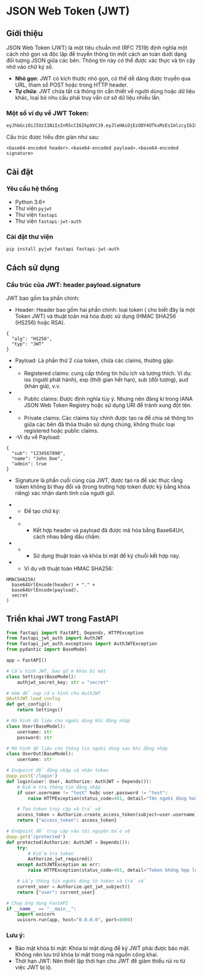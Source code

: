 # JSON Web Token (JWT)

## Giới thiệu

JSON Web Token (JWT) là một tiêu chuẩn mở (RFC 7519) định nghĩa một cách nhỏ gọn và độc lập để truyền thông tin một cách an toàn dưới dạng đối tượng JSON giữa các bên. Thông tin này có thể được xác thực và tin cậy nhờ vào chữ ký số.

- **Nhỏ gọn**: JWT có kích thước nhỏ gọn, có thể dễ dàng được truyền qua URL, tham số POST hoặc trong HTTP header.
- **Tự chứa**: JWT chứa tất cả thông tin cần thiết về người dùng hoặc dữ liệu khác, loại bỏ nhu cầu phải truy vấn cơ sở dữ liệu nhiều lần.
### Một số ví dụ về JWT Token:
````bash
eyJhbGciOiJIUzI1NiIsInR5cCI6IkpXVCJ9.eyJleHAiOjEzODY4OTkxMzEsImlzcyI6ImppcmE6MTU0ODk1OTUiLCJxc2giOiI4MDYzZmY0Y2ExZTQxZGY3YmM5MGM4YWI2ZDBmNjIwN2Q0OTFjZjZkYWQ3YzY2ZWE3OTdiNDYxNGI3MTkyMmU5IiwiaWF0IjoxMzg2ODk4OTUxfQ.uKqU9dTB6gKwG6jQCuXYAiMNdfNRw98Hw_IWuA5MaMo
````
Cấu trúc được hiểu đơn giản như sau: 
````
<base64-encoded header>.<base64-encoded payload>.<base64-encoded signature>
````
## Cài đặt

### Yêu cầu hệ thống

- Python 3.6+
- Thư viện `pyjwt`
- Thư viện `fastapi`
- Thư viện `fastapi-jwt-auth`

### Cài đặt thư viện

```bash
pip install pyjwt fastapi fastapi-jwt-auth
```
## Cách sử dụng
### Cấu trúc của JWT: header.payload.signature
JWT bao gồm ba phần chính:

- Header: Header bao gồm hai phần chính: loại token ( cho biết đây là một Token JWT) và thuật toán mã hóa được sử dụng (HMAC SHA256 (HS256) hoặc RSA).
```
{
  "alg": "HS256",
  "typ": "JWT"
}
```
- Payload: Là phần thứ 2 của token, chứa các claims, thường gặp: 
- - Registered claims: cung cấp thông tin hữu ích và tương thích. Ví dụ: iss (người phát hành), exp (thời gian hết hạn), sub (đối tượng), aud (khán giả), v.v.
- - Public claims: Được định nghĩa tùy ý. Nhưng nên đăng kí trong IANA JSON Web Token Registry hoặc sử dụng URI để tránh xung đột tên.
- - Private claims: Các claims tùy chỉnh được tạo ra để chia sẻ thông tin giữa các bên đã thỏa thuận sử dụng chúng, không thuộc loại registered hoặc public claims.
- -Ví dụ về Payload: 
````
{
  "sub": "1234567890",
  "name": "John Doe",
  "admin": true
}
````
- Signature là phần cuối cùng của JWT, được tạo ra để xác thực rằng token không bị thay đổi và (trong trường hợp token được ký bằng khóa riêng) xác nhận danh tính của người gửi.
- - Để tạo chữ ký:

- - - Kết hợp header và payload đã được mã hóa bằng Base64Url, cách nhau bằng dấu chấm.
- - - Sử dụng thuật toán và khóa bí mật để ký chuỗi kết hợp này.
- - Ví dụ với thuật toán HMAC SHA256:

````
HMACSHA256(
  base64UrlEncode(header) + "." +
  base64UrlEncode(payload),
  secret
)
````
## Triển khai JWT trong FastAPI
```` python
from fastapi import FastAPI, Depends, HTTPException
from fastapi_jwt_auth import AuthJWT
from fastapi_jwt_auth.exceptions import AuthJWTException
from pydantic import BaseModel

app = FastAPI()

# Cấu hình JWT, bao gồm khóa bí mật
class Settings(BaseModel):
    authjwt_secret_key: str = "secret"

# Hàm để nạp cấu hình cho AuthJWT
@AuthJWT.load_config
def get_config():
    return Settings()

# Mô hình dữ liệu cho người dùng khi đăng nhập
class User(BaseModel):
    username: str
    password: str

# Mô hình dữ liệu cho thông tin người dùng sau khi đăng nhập
class UserOut(BaseModel):
    username: str

# Endpoint để đăng nhập và nhận token
@app.post('/login')
def login(user: User, Authorize: AuthJWT = Depends()):
    # Kiểm tra thông tin đăng nhập
    if user.username != "test" hoặc user.password != "test":
        raise HTTPException(status_code=401, detail="Tên người dùng hoặc mật khẩu không hợp lệ")

    # Tạo token truy cập và trả về
    access_token = Authorize.create_access_token(subject=user.username)
    return {"access_token": access_token}

# Endpoint để truy cập vào tài nguyên bảo vệ
@app.get('/protected')
def protected(Authorize: AuthJWT = Depends()):
    try:
        # Kiểm tra token
        Authorize.jwt_required()
    except AuthJWTException as err:
        raise HTTPException(status_code=401, detail="Token không hợp lệ")

    # Lấy thông tin người dùng từ token và trả về
    current_user = Authorize.get_jwt_subject()
    return {"user": current_user}

# Chạy ứng dụng FastAPI
if __name__ == "__main__":
    import uvicorn
    uvicorn.run(app, host="0.0.0.0", port=8000)
````
### Lưu ý:
- Bảo mật khóa bí mật: Khóa bí mật dùng để ký JWT phải được bảo mật. Không nên lưu trữ khóa bí mật trong mã nguồn công khai.
- Thời hạn JWT: Nên thiết lập thời hạn cho JWT để giảm thiểu rủi ro từ việc JWT bị lộ.

